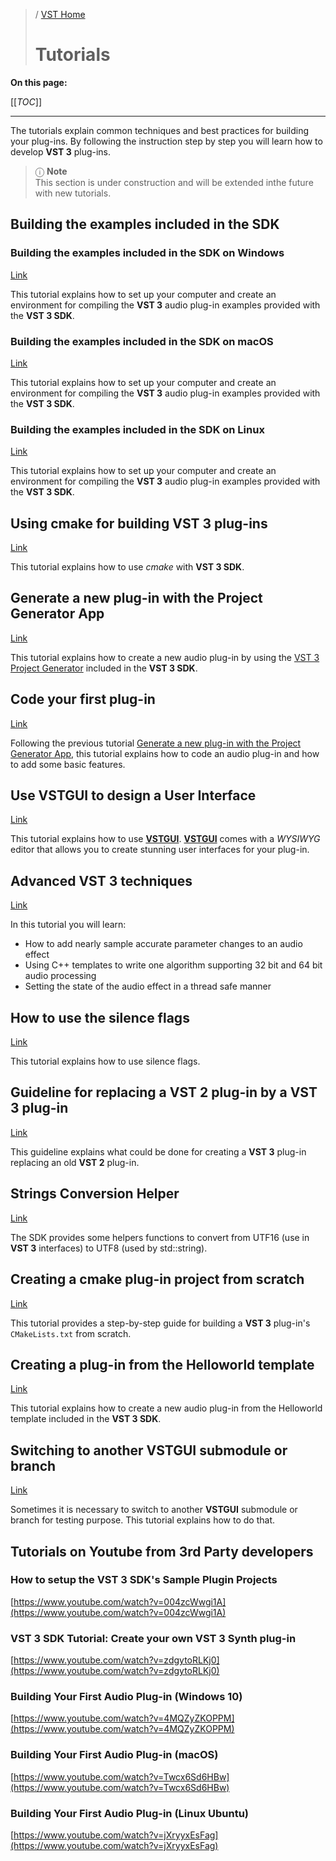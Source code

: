>/ [VST Home](../)
>
># Tutorials

**On this page:**

[[_TOC_]]

---

The tutorials explain common techniques and best practices for building your plug-ins. By following the instruction step by step you will learn how to develop **VST 3** plug-ins.

>ⓘ **Note**\
>This section is under construction and will be extended inthe future with new tutorials.

## Building the examples included in the SDK

### Building the examples included in the SDK on Windows

[Link](Building+the+examples/Building+the+examples+included+in+the+SDK+Windows.md)

This tutorial explains how to set up your computer and create an environment for compiling the **VST 3** audio plug-in examples provided with the **VST 3 SDK**.

### Building the examples included in the SDK on macOS

[Link](Building+the+examples/Building+the+examples+included+in+the+SDK+macOS.md)

This tutorial explains how to set up your computer and create an environment for compiling the **VST 3** audio plug-in examples provided with the **VST 3 SDK**.

### Building the examples included in the SDK on Linux

[Link](Building+the+examples/Building+the+examples+included+in+the+SDK+Linux.md)

This tutorial explains how to set up your computer and create an environment for compiling the **VST 3** audio plug-in examples provided with the **VST 3 SDK**.

## Using cmake for building VST 3 plug-ins

[Link](Using+cmake+for+building+plug-ins.md)

This tutorial explains how to use *cmake* with **VST 3 SDK**.

## Generate a new plug-in with the Project Generator App

[Link](Generate+new+plug-in+with+Project+Generator.md)

This tutorial explains how to create a new audio plug-in by using the [VST 3 Project Generator](../What+is+the+VST+3+SDK/Project+Generator.md) included in the **VST 3 SDK**.

## Code your first plug-in

[Link](Code+your+first+plug-in.md)

Following the previous tutorial [Generate a new plug-in with the Project Generator App](Generate+new+plug-in+with+Project+Generator.md), this tutorial explains how to code an audio plug-in and how to add some basic features.

## Use VSTGUI to design a User Interface

[Link](Use+VSTGUI+to+design+a+UI.md)

This tutorial explains how to use [**VSTGUI**](../What+is+the+VST+3+SDK/VSTGUI.md). [**VSTGUI**](../What+is+the+VST+3+SDK/VSTGUI.md) comes with a *WYSIWYG* editor that allows you to create stunning user interfaces for your plug-in.

## Advanced VST 3 techniques

[Link](Advanced+VST+3+techniques.md)

In this tutorial you will learn:

- How to add nearly sample accurate parameter changes to an audio effect
- Using C++ templates to write one algorithm supporting 32 bit and 64 bit audio processing
- Setting the state of the audio effect in a thread safe manner

## How to use the silence flags

[Link](How+to+use+the+silence+flags.md)

This tutorial explains how to use silence flags.

## Guideline for replacing a VST 2 plug-in by a VST 3 plug-in

[Link](Guideline+for+VST3+replacing+VST2.md)

This guideline explains what could be done for creating a **VST 3** plug-in replacing an old **VST 2** plug-in.

## Strings Conversion Helper

[Link](Strings+Conversion+Helper.md)

The SDK provides some helpers functions to convert from UTF16 (use in **VST 3** interfaces) to UTF8 (used by std::string).

## Creating a cmake plug-in project from scratch

[Link](Creating+a+plug-in+from+scratch.md)

This tutorial provides a step-by-step guide for building a **VST 3** plug-in's ```CMakeLists.txt``` from scratch.

## Creating a plug-in from the Helloworld template

[Link](Creating+a+plug-in+from+the+Helloworld+template.md)

This tutorial explains how to create a new audio plug-in from the Helloworld template included in the **VST 3 SDK**.

## Switching to another VSTGUI submodule or branch

[Link](Switching+to+another-VSTGUI+submodule+or+branch.md)

Sometimes it is necessary to switch to another **VSTGUI** submodule or branch for testing purpose. This tutorial explains how to do that.

## Tutorials on Youtube from 3rd Party developers

### How to setup the VST 3 SDK's Sample Plugin Projects

[https://www.youtube.com/watch?v=004zcWwgi1A](https://www.youtube.com/watch?v=004zcWwgi1A)

### VST 3 SDK Tutorial: Create your own VST 3 Synth plug-in

[https://www.youtube.com/watch?v=zdgytoRLKj0](https://www.youtube.com/watch?v=zdgytoRLKj0)

### Building Your First Audio Plug-in (Windows 10)

[https://www.youtube.com/watch?v=4MQZyZKOPPM](https://www.youtube.com/watch?v=4MQZyZKOPPM)

### Building Your First Audio Plug-in (macOS)

[https://www.youtube.com/watch?v=Twcx6Sd6HBw](https://www.youtube.com/watch?v=Twcx6Sd6HBw)

### Building Your First Audio Plug-in (Linux Ubuntu)

[https://www.youtube.com/watch?v=jXryyxEsFag](https://www.youtube.com/watch?v=jXryyxEsFag)
